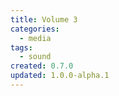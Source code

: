 ```yaml
---
title: Volume 3
categories:
  - media
tags:
  - sound
created: 0.7.0
updated: 1.0.0-alpha.1
---
```

